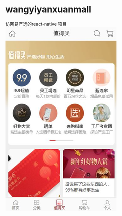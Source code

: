 # wangyiyanxuanmall
仿网易严选的react-native 项目
 ![image](https://github.com/sanmiaomiao/wangyiyanxuanmall/blob/master/效果类似图.JPG)
